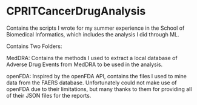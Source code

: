 # CPRITCancerDrugAnalysis
Contains the scripts I wrote for my summer experience in the School of Biomedical Informatics, which includes the analysis I did through ML.


Contains Two Folders:

MedDRA: Contains the methods I used to extract a local database of Adverse Drug Events from MedDRA to be used in the analysis.

openFDA: Inspired by the openFDA API, contains the files I used to mine data from the FAERS database. Unfortunately could not make use of openFDA due to their limitations, but many thanks to them for providing all of their JSON files for the reports.
